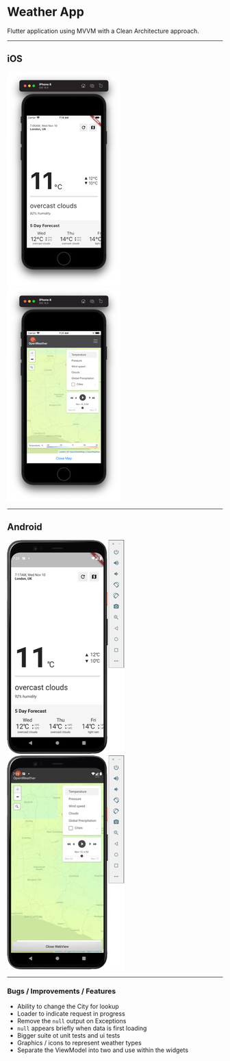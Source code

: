 # Weather App

Flutter application using MVVM with a Clean Architecture approach.

---

## iOS
![iOS version of app](https://github.com/jbuda/weatherapp/blob/master/assets/ios_app.png) ![iOS loading native view controller](https://github.com/jbuda/weatherapp/blob/master/assets/ios_map.png)

---

## Android
![Android version of app](https://github.com/jbuda/weatherapp/blob/master/assets/android_app.png) ![Android loading native activity](https://github.com/jbuda/weatherapp/blob/master/assets/android_map.png)

---

### Bugs / Improvements / Features

- Ability to change the City for lookup
- Loader to indicate request in progress
- Remove the `null` output on Exceptions
- `null` appears briefly when data is first loading
- Bigger suite ot unit tests and ui tests
- Graphics / icons to represent weather types
- Separate the ViewModel into two and use within the widgets
